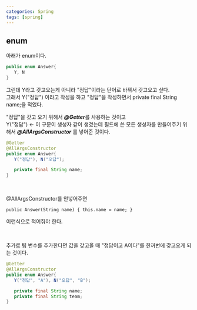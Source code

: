 ```yaml
---
categories: Spring
tags: [spring]
---
```

     
## enum

아래가 enum이다.                                     
```java
public enum Answer{
   Y, N
}
```                                     
그런데 Y라고 갖고오는게 아니라 "정답"이라는 단어로 바꿔서 갖고오고 싶다.                                                                            
그래서 Y("정답") 이라고 작성을 하고 "정답"을 작성하면서 private final String name;을 적었다.                                                                           

"정답"을 갖고 오기 위해서 ***@Getter***를 사용하는 것이고                                                                                                               
Y("정답") ← 이 구문이 생성자 같이 생겼는데 필드에 쓴 모든 생성자를 만들어주기 위해서 ***@AllArgsConstructor*** 를 넣어준 것이다.                                     

```java
@Getter
@AllArgsConstructor
public enum Answer{
   Y("정답"), N("오답");

   private final String name;
}
```                                     
<br>

@AllArgsConstructor를 안넣어주면                                     

`public Answer(String name) {
    this.name = name;
}`

이런식으로 적어줘야 한다.                                     

<br>

추가로 팀 변수를 추가한다면 값을 갖고올 때 "정답이고 A이다"를 한꺼번에 갖고오게 되는 것이다.                                     

```java
@Getter
@AllArgsConstructor
public enum Answer{
   Y("정답", "A"), N("오답", "B");

   private final String name;
   private final String team;
}
```